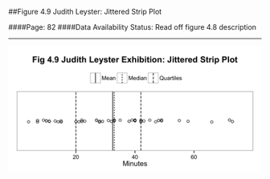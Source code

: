 ##Figure 4.9 Judith Leyster: Jittered Strip Plot

####Page: 82
####Data Availability Status: Read off figure 4.8 description
***
![`Judith Leyster: Jittered Strip Plot`](fig04-09_judith-leyster-jittered-strip-plot.png)


